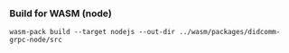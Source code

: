 ### Build for WASM (node)

```
wasm-pack build --target nodejs --out-dir ../wasm/packages/didcomm-grpc-node/src
```